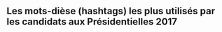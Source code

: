
<h2> Les mots-dièse (hashtags) les plus utilisés par les candidats aux Présidentielles 2017</h2>


